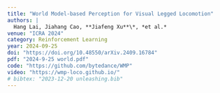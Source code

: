 ```yaml
---
title: "World Model-based Perception for Visual Legged Locomotion"
authors: |
  Hang Lai, Jiahang Cao, **Jiafeng Xu**\*, *et al.*
venue: "ICRA 2024"
category: Reinforcement Learning
year: 2024-09-25
doi: "https://doi.org/10.48550/arXiv.2409.16784"
pdf: "2024-9-25 world.pdf"
code: "https://github.com/bytedance/WMP"
video: "https://wmp-loco.github.io/"
# bibtex: "2023-12-20 unleashing.bib"
---
```

